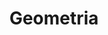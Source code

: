 ﻿---
title: Geometria
type: docs
weight: 30
url: /it/python-net/geometry/
description: Articoli circa 3D geometrie in Aspose.3D per Python via .NET.
---
